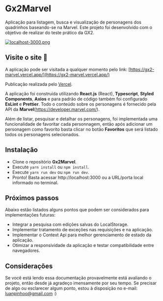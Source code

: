 # Gx2Marvel
Aplicação para listagem, busca e visualização de personagens dos quadrinhos baseando-se na Marvel. Este projeto foi desenvolvido com o objetivo de realizar do teste prático da GX2.

[![localhost-3000.png](https://i.postimg.cc/7YDS8wq8/localhost-3000.png)](https://postimg.cc/QV4FcLB0)

## Visite o site :link:

A aplicação pode ser visitada a qualquer momento pelo link: [https://gx2-marvel.vercel.app/](https://gx2-marvel.vercel.app/)

Publicação realizada pelo [Vercel](https://vercel.com/).

A aplicação foi construída utilizando **React.js** (React), **Typescript**, **Styled Components**, **Axios** e para padrão de código também foi configurado **EsLint** e **Prettier**. Todo o conteúdo sobre os personagens é fornecido pela API da **Marvel**(https://developer.marvel.com/).

Além de listar, pesquisar e detalhar os personagens, foi implementada uma funcionalidade de favoritar cada personnagem, então após adicionar um personagem como favorito basta clicar no botão **Favoritos** que será listado todos os personagens selecionados.

## Instalação

 - Clone o repositório **Gx2Marvel**.
 - Execute `yarn install` ou `npm install`.
 - Execute `yarn run dev` ou `npm run dev`.
 - Pronto! Basta acessar http://localhost:3000 ou a URL/porta local informado no terminal.

## Próximos passos
Abaixo estão listados alguns pontos que podem ser considerados para implementações futuras:

 - Integrar a pesquisa com edições salvas do LocalStorage.
 - Implementar tratamento de exceções nas requisições e na aplicação.
 - Implementar o Context Api para melhor gerenciamento de estado da aplicação.
 - Otimizar a responsividade da aplicação e testar compatibilidade entre navegadores.

## Considerações
Se você está lendo essa documentação provavelmente está avaliando o projeto, então desde já agradeço imensamente por seu tempo. Se precisar de algo ou esclarecer algum ponto, estou à disposição no e-mail: luanpinhoo@gmail.com :)
